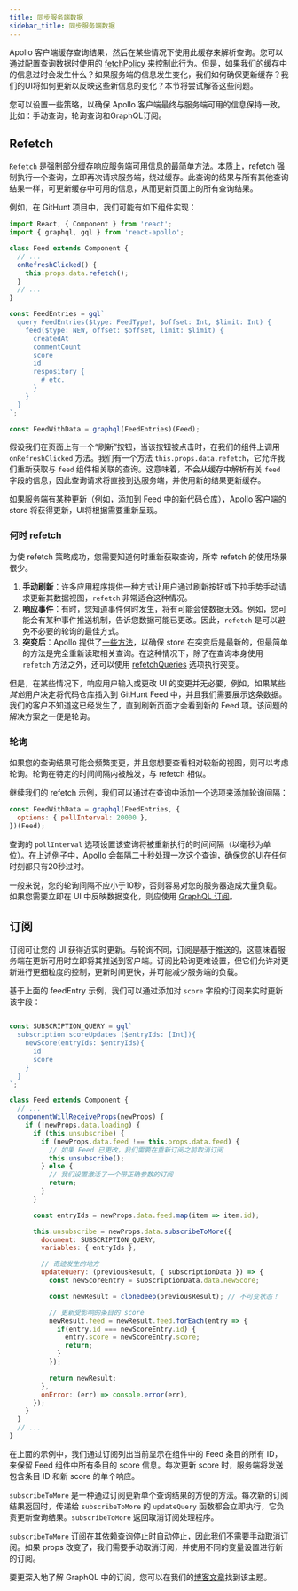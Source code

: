 ```yaml
---
title: 同步服务端数据
sidebar_title: 同步服务端数据
---
```


Apollo 客户端缓存查询结果，然后在某些情况下使用此缓存来解析查询。您可以通过配置查询数据时使用的 [fetchPolicy](api-queries.html＃graphql-config-options-fetchPolicy) 来控制此行为。但是，如果我们的缓存中的信息过时会发生什么？如果服务端的信息发生变化，我们如何确保更新缓存？我们的UI将如何更新以反映这些新信息的变化？本节将尝试解答这些问题。

您可以设置一些策略，以确保 Apollo 客户端最终与服务端可用的信息保持一致。比如：手动查询，轮询查询和GraphQL订阅。

<h2 id="refetch">Refetch</h2>

`Refetch` 是强制部分缓存响应服务端可用信息的最简单方法。本质上，refetch 强制执行一个查询，立即再次请求服务端，绕过缓存。此查询的结果与所有其他查询结果一样，可更新缓存中可用的信息，从而更新页面上的所有查询结果。

例如，在 GitHunt 项目中，我们可能有如下组件实现：

```javascript
import React, { Component } from 'react';
import { graphql, gql } from 'react-apollo';

class Feed extends Component {
  // ...
  onRefreshClicked() {
    this.props.data.refetch();
  }
  // ...
}

const FeedEntries = gql`
  query FeedEntries($type: FeedType!, $offset: Int, $limit: Int) {
    feed($type: NEW, offset: $offset, limit: $limit) {
      createdAt
      commentCount
      score
      id
      respository {
        # etc.
      }
    }
  }
`;

const FeedWithData = graphql(FeedEntries)(Feed);
```

假设我们在页面上有一个“刷新”按钮，当该按钮被点击时，在我们的组件上调用 `onRefreshClicked` 方法。我们有一个方法 `this.props.data.refetch`，它允许我们重新获取与 `feed` 组件相关联的查询。这意味着，不会从缓存中解析有关 `feed` 字段的信息，因此查询请求将直接到达服务端，并使用新的结果更新缓存。

如果服务端有某种更新（例如，添加到 Feed 中的新代码仓库），Apollo 客户端的 store 将获得更新，UI将根据需要重新呈现。

<h3 id="when-to-refetch">何时 refetch</h3>

为使 refetch 策略成功，您需要知道何时重新获取查询，所幸 refetch 的使用场景很少。

1. **手动刷新**：许多应用程序提供一种方式让用户通过刷新按钮或下拉手势手动请求更新其数据视图，`refetch` 非常适合这种情况。
2. **响应事件**：有时，您知道事件何时发生，将有可能会使数据无效。例如，您可能会有某种事件推送机制，告诉您数据可能已更改。因此，`refetch` 是可以避免不必要的轮询的最佳方式。
3. **突变后**：Apollo 提供了[一些方法](cache-updates.html)，以确保 store 在突变后是最新的，但最简单的方法是完全重新读取相关查询。在这种情况下，除了在查询本身使用 `refetch` 方法之外，还可以使用 [refetchQueries](api-mutations.html＃graphql-mutation-options-refetchQueries) 选项执行突变。

但是，在某些情况下，响应用户输入或更改 UI 的变更并无必要，例如，如果某些*其他*用户决定将代码仓库插入到 GitHunt Feed 中，并且我们需要展示这条数据。我们的客户不知道这已经发生了，直到刷新页面才会看到新的 Feed 项。该问题的解决方案之一便是轮询。

<h3 id="polling">轮询</h3>

如果您的查询结果可能会频繁变更，并且您想要查看相对较新的视图，则可以考虑轮询。轮询在特定的时间间隔内被触发，与 refetch 相似。

继续我们的 refetch 示例，我们可以通过在查询中添加一个选项来添加轮询间隔：

```javascript
const FeedWithData = graphql(FeedEntries, {
  options: { pollInterval: 20000 },
})(Feed);
```

查询的 `pollInterval` 选项设置该查询将被重新执行的时间间隔（以毫秒为单位）。在上述例子中，Apollo 会每隔二十秒处理一次这个查询，确保您的UI在任何时刻都只有20秒过时。

一般来说，您的轮询间隔不应小于10秒，否则容易对您的服务器造成大量负载。如果您需要立即在 UI 中反映数据变化，则应使用 [GraphQL 订阅](#subscriptions)。

## 订阅

订阅可让您的 UI 获得近实时更新。与轮询不同，订阅是基于推送的，这意味着服务端在更新可用时立即将其推送到客户端。订阅比轮询更难设置，但它们允许对更新进行更细粒度的控制，更新时间更快，并可能减少服务端的负载。

基于上面的 feedEntry 示例，我们可以通过添加对 `score` 字段的订阅来实时更新该字段：

```javascript

const SUBSCRIPTION_QUERY = gql`
  subscription scoreUpdates ($entryIds: [Int]){
    newScore(entryIds: $entryIds){
      id
      score
    }
  }
`;

class Feed extends Component {
  // ...
  componentWillReceiveProps(newProps) {
    if (!newProps.data.loading) {
      if (this.unsubscribe) {
        if (newProps.data.feed !== this.props.data.feed) {
          // 如果 Feed 已更改，我们需要在重新订阅之前取消订阅
          this.unsubscribe();
        } else {
          // 我们设置激活了一个带正确参数的订阅
          return;
        }
      }

      const entryIds = newProps.data.feed.map(item => item.id);

      this.unsubscribe = newProps.data.subscribeToMore({
        document: SUBSCRIPTION_QUERY,
        variables: { entryIds },

        // 奇迹发生的地方
        updateQuery: (previousResult, { subscriptionData }) => {
          const newScoreEntry = subscriptionData.data.newScore;

          const newResult = clonedeep(previousResult); // 不可变状态！

          // 更新受影响的条目的 score
          newResult.feed = newResult.feed.forEach(entry => {
            if(entry.id === newScoreEntry.id) {
              entry.score = newScoreEntry.score;
              return;
            }
          });

          return newResult;
        },
        onError: (err) => console.error(err),
      });
    }
  }
  // ...
}
```

在上面的示例中，我们通过订阅列出当前显示在组件中的 Feed 条目的所有 ID，来保留 Feed 组件中所有条目的 score 信息。每次更新 score 时，服务端将发送包含条目 ID 和新 score 的单个响应。

`subscribeToMore` 是一种通过订阅更新单个查询结果的方便的方法。每次新的订阅结果返回时，传递给 `subscribeToMore` 的 `updateQuery` 函数都会立即执行，它负责更新查询结果。`subscribeToMore` 返回取消订阅处理程序。

`subscribeToMore` 订阅在其依赖查询停止时自动停止，因此我们不需要手动取消订阅。如果 props 改变了，我们需要手动取消订阅，并使用不同的变量设置进行新的订阅。

要更深入地了解 GraphQL 中的订阅，您可以在我们的[博客文章](https://dev-blog.apollodata.com/graphql-subscriptions-in-apollo-client-9a2457f015fb)找到该主题。
